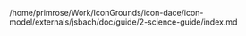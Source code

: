 /home/primrose/Work/IconGrounds/icon-dace/icon-model/externals/jsbach/doc/guide/2-science-guide/index.md